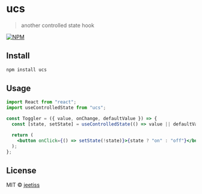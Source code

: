 # ucs

> another controlled state hook

[![NPM](https://img.shields.io/npm/v/ucs.svg)](https://www.npmjs.com/package/ucs)

## Install

```bash
npm install ucs
```

## Usage

```jsx
import React from "react";
import useControlledState from "ucs";

const Toggler = ({ value, onChange, defaultValue }) => {
  const [state, setState] = useControlledState(() => value || defaultValue);

  return (
    <button onClick={() => setState(!state)}>{state ? "on" : "off"}</button>
  );
};
```

## License

MIT © [jeetiss](https://github.com/jeetiss)
